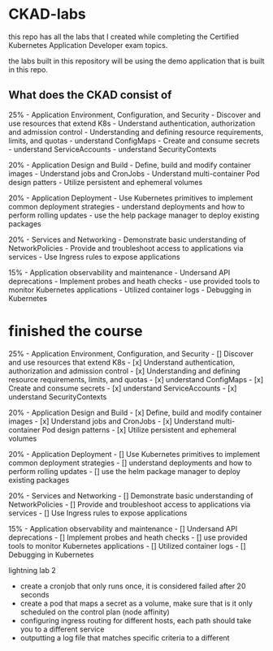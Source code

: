 # CKAD-labs
this repo has all the labs that I created while completing the Certified Kubernetes Application Developer exam topics.

the labs built in this repository will be using the demo application that is built in this repo.

## What does the CKAD consist of 
25% - Application Environment, Configuration, and Security
        - Discover and use resources that extend K8s 
        - Understand authentication, authorization and admission control 
        - Understanding and defining resource requirements, limits, and quotas 
        - understand ConfigMaps
        - Create and consume secrets 
        - understand ServiceAccounts
        - understand SecurityContexts

20% - Application Design and Build 
        - Define, build and modify container images 
        - Understand jobs and CronJobs 
        - Understand multi-container Pod design patters 
        - Utilize persistent and ephemeral volumes

20% - Application Deployment 
        - Use Kubernetes primitives to implement common deployment strategies 
        - understand deployments and how to perform rolling updates
        - use the help package manager to deploy existing packages 

20% - Services and Networking 
        - Demonstrate basic understanding of NetworkPolicies 
        - Provide and troubleshoot access to applications via services
        - Use Ingress rules to expose applications

15% - Application observability and maintenance 
        - Undersand API deprecations 
        - Implement probes and heath checks
        - use provided tools to monitor Kubernetes applications 
        - Utilized container logs 
        - Debugging in Kubernetes







# finished the course 
25% - Application Environment, Configuration, and Security
        - [] Discover and use resources that extend K8s 
        - [x] Understand authentication, authorization and admission control 
        - [x] Understanding and defining resource requirements, limits, and quotas
        - [x] understand ConfigMaps
        - [x] Create and consume secrets 
        - [x] understand ServiceAccounts
        - [x] understand SecurityContexts

20% - Application Design and Build 
        - [x] Define, build and modify container images 
        - [x] Understand jobs and CronJobs 
        - [x] Understand multi-container Pod design patterns 
        - [x] Utilize persistent and ephemeral volumes

20% - Application Deployment 
        - [] Use Kubernetes primitives to implement common deployment strategies 
        - [] understand deployments and how to perform rolling updates
        - [] use the helm package manager to deploy existing packages 

20% - Services and Networking 
        - [] Demonstrate basic understanding of NetworkPolicies 
        - [] Provide and troubleshoot access to applications via services
        - [] Use Ingress rules to expose applications

15% - Application observability and maintenance 
        - [] Undersand API deprecations 
        - [] Implement probes and heath checks
        - [] use provided tools to monitor Kubernetes applications 
        - [] Utilized container logs 
        - [] Debugging in Kubernetes


lightning lab 2 
- create a cronjob that only runs once, it is considered failed after 20 seconds
- create a pod that maps a secret as a volume, make sure that is it only scheduled on the control plan (node affinity)
- configuring ingress routing for different hosts, each path should take you to a different service 
- outputting a log file that matches specific criteria to a different 